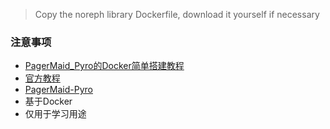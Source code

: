 > Copy the noreph library Dockerfile, download it yourself if necessary



### 注意事项
- [PagerMaid_Pyro的Docker简单搭建教程](https://i.oneblog.eu.org/bulid_pagermaid_pyro.html/)
- [官方教程](https://xtaolabs.com/)
- [PagerMaid-Pyro](https://github.com/TeamPGM/PagerMaid-Pyro)
- 基于Docker
- 仅用于学习用途

